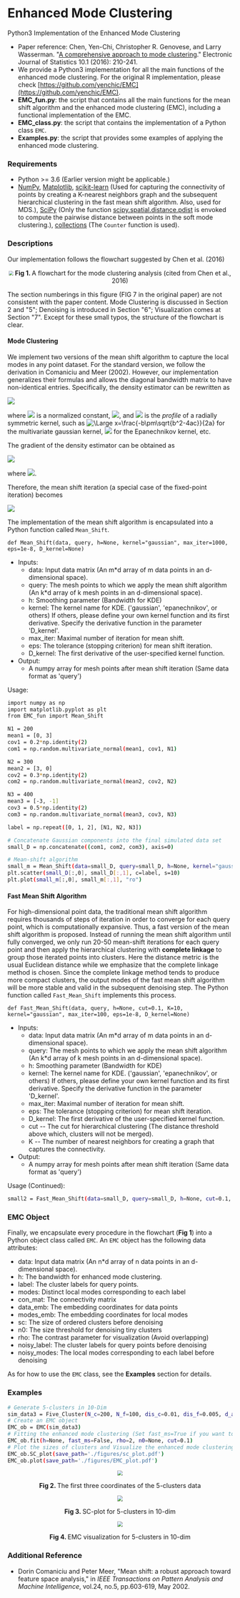 # Enhanced Mode Clustering
Python3 Implementation of the Enhanced Mode Clustering

- Paper reference: Chen, Yen-Chi, Christopher R. Genovese, and Larry Wasserman. "[A comprehensive approach to mode clustering](https://projecteuclid.org/euclid.ejs/1455715961)." Electronic Journal of Statistics 10.1 (2016): 210-241.
- We provide a Python3 implementation for all the main functions of the enhanced mode clustering. For the original R implementation, please check [https://github.com/yenchic/EMC](https://github.com/yenchic/EMC).
- **EMC_fun.py**: the script that contains all the main functions for the mean shift algorithm and the enhanced mode clustering (EMC), including a functional implementation of the EMC.
- **EMC_class.py**: the script that contains the implementation of a Python class `EMC`.
- **Examples.py**: the script that provides some examples of applying the enhanced mode clustering.

### Requirements
- Python >= 3.6 (Earlier version might be applicable.)
- [NumPy](http://www.numpy.org/), [Matplotlib](https://matplotlib.org/), [scikit-learn](https://scikit-learn.org/stable/index.html) (Used for capturing the connectivity of points by creating a K-nearest neighbors graph and the subsequent hierarchical clustering in the fast mean shift algorithm. Also, used for MDS.), [SciPy](https://www.scipy.org/) (Only the function [scipy.spatial.distance.pdist](https://docs.scipy.org/doc/scipy-0.14.0/reference/generated/scipy.spatial.distance.pdist.html) is envoked to compute the pairwise distance between points in the soft mode clustering.), [collections](https://docs.python.org/3.6/library/collections.html) (The `Counter` function is used).

### Descriptions
Our implementation follows the flowchart suggested by Chen et al. (2016)
<p align="center">
<img src="https://github.com/zhangyk8/EMC_Python3/blob/master/figures/flowchart.png" style="zoom:60%" />
 <B>Fig 1. </B>A flowchart for the mode clustering analysis (cited from Chen et al., 2016) 
 </p>
 The section numberings in this figure (FIG 7 in the original paper) are not consistent with the paper content. Mode Clustering is discussed in Section 2 and "5"; Denoising is introduced in Section "6"; Visualization comes at Section "7". Except for these small typos, the structure of the flowchart is clear.

#### Mode Clustering
We implement two versions of the mean shift algorithm to capture the local modes in any point dataset. For the standard version, we follow the derivation in Comaniciu and Meer (2002). However, our implementation generalizes their formulas and allows the diagonal bandwidth matrix to have non-identical entries. Specifically, the density estimator can be rewritten as

<img src="https://latex.codecogs.com/svg.latex?\Large&space;\hat{f}_{K}(\mathbf{x})=\frac{c_{K,d}}{n\det(H)}\sum_{i=1}^nk(||H^{-1}(\mathbf{x}-\mathbf{x}_i)||^2)," />

where 
<img src="https://latex.codecogs.com/svg.latex?\Large&space;c_{K,d}" /> is a normalized constant, <img src="https://latex.codecogs.com/svg.latex?\Large&space;H=diag(h_1,...,h_d)" />, and <img src="https://latex.codecogs.com/svg.latex?\Large&space;k" /> is the _profile_ of a radially symmetric kernel, such as <img src="https://latex.codecogs.com/svg.latex?\Large&space;k(x)=\exp(-x/2)" title="\Large x=\frac{-b\pm\sqrt{b^2-4ac}}{2a}" /> for the multivariate gaussian kernel, <img src="https://latex.codecogs.com/svg.latex?\Large&space;k(x)=(1-x)\cdot\mathbf{1}_{[0,1]}(x)" /> for the Epanechnikov kernel, etc.

The gradient of the density estimator can be obtained as

<img src="https://latex.codecogs.com/svg.latex?\Large&space;\nabla\hat{f}_{K}(\mathbf{x})=\frac{2c_{K,d}}{n\det(H)}\sum_{i=1}^nH^{-T}(\mathbf{x}_i-\mathbf{x})H^{-1}g(||H^{-1}(\mathbf{x}-\mathbf{x}_i)||^2)\\=\frac{2c_{K,d}}{n\det(H)}\left[\sum_{i=1}^ng(||H^{-1}(\mathbf{x}-\mathbf{x}_i)||^2)\right]\left[\frac{\sum_{i=1}^nH^{-T}\mathbf{x}_iH^{-1}g(||H^{-1}(\mathbf{x}-\mathbf{x}_i)||^2)}{\sum_{i=1}^ng(||H^{-1}(\mathbf{x}-\mathbf{x}_i)||^2)}-H^{-T}\mathbf{x}H^{-1}\right]," />

where <img src="https://latex.codecogs.com/svg.latex?\Large&space;g(x)=-k'(x)" />.

Therefore, the mean shift iteration (a special case of the fixed-point iteration) becomes

<img src="https://latex.codecogs.com/svg.latex?\Large&space;y_{j+1}=\frac{\sum_{i=1}^n\mathbf{x}_ig(||H^{-1}(\mathbf{y}_j-\mathbf{x}_i)||^2)}{\sum_{i=1}^ng(||H^{-1}(\mathbf{y}_j-\mathbf{x}_i)||^2)}\quad\j=1,2,..." />

The implementation of the mean shift algorithm is encapsulated into a Python function called `Mean_Shift`.

`def Mean_Shift(data, query, h=None, kernel="gaussian", max_iter=1000, eps=1e-8, D_kernel=None)`
- Inputs:
  - data: Input data matrix (An m*d array of m data points in an d-dimensional space).
  - query: The mesh points to which we apply the mean shift algorithm (An k*d array of k mesh points in an d-dimensional space).
  - h: Smoothing parameter (Bandwidth for KDE)
  - kernel: The kernel name for KDE. ('gaussian', 'epanechnikov', or others) If others, please define your own kernel function and its first derivative. Specify the derivative function in the parameter 'D_kernel'.
  - max_iter: Maximal number of iteration for mean shift.
  - eps: The tolerance (stopping criterion) for mean shift iteration. 
  - D_kernel: The first derivative of the user-specified kernel function.
- Output:
  - A numpy array for mesh points after mean shift iteration (Same data format as 'query')
  
Usage:
```bash
import numpy as np
import matplotlib.pyplot as plt
from EMC_fun import Mean_Shift

N1 = 200
mean1 = [0, 3]
cov1 = 0.2*np.identity(2)
com1 = np.random.multivariate_normal(mean1, cov1, N1)

N2 = 300
mean2 = [3, 0]
cov2 = 0.3*np.identity(2)
com2 = np.random.multivariate_normal(mean2, cov2, N2)

N3 = 400
mean3 = [-3, -1]
cov3 = 0.5*np.identity(2)
com3 = np.random.multivariate_normal(mean3, cov3, N3)

label = np.repeat([0, 1, 2], [N1, N2, N3])

# Concatenate Gaussian components into the final simulated data set
small_D = np.concatenate((com1, com2, com3), axis=0)

# Mean-shift algorithm
small_m = Mean_Shift(data=small_D, query=small_D, h=None, kernel="gaussian", max_iter=1000, eps=1e-10)
plt.scatter(small_D[:,0], small_D[:,1], c=label, s=10)
plt.plot(small_m[:,0], small_m[:,1], "ro")
```

#### Fast Mean Shift Algorithm
For high-dimensional point data, the traditional mean shift algorithm requires thousands of steps of iteration in order to converge for each query point, which is computationally expansive. Thus, a fast version of the mean shift algorithm is proposed. Instead of running the mean shift algorithm until fully converged, we only run 20-50 mean-shift iterations for each query point and then apply the hierarchical clustering with **complete linkage** to group those iterated points into clusters. Here the distance metric is the usual Euclidean distance while we emphasize that the complete linkage method is chosen. Since the complete linkage method tends to produce more compact clusters, the output modes of the fast mean shift algorithm will be more stable and valid in the subsequent denoising step. The Python function called `Fast_Mean_Shift` implements this process.

`def Fast_Mean_Shift(data, query, h=None, cut=0.1, K=10, kernel="gaussian", max_iter=100, eps=1e-8, D_kernel=None)`
- Inputs:
  - data: Input data matrix (An m*d array of m data points in an d-dimensional space).
  - query: The mesh points to which we apply the mean shift algorithm (An k*d array of k mesh points in an d-dimensional space).
  - h: Smoothing parameter (Bandwidth for KDE)
  - kernel: The kernel name for KDE. ('gaussian', 'epanechnikov', or others) If others, please define your own kernel function and its first derivative. Specify the derivative function in the parameter 'D_kernel'.
  - max_iter: Maximal number of iteration for mean shift.
  - eps: The tolerance (stopping criterion) for mean shift iteration. 
  - D_kernel: The first derivative of the user-specified kernel function.
  - cut -- The cut for hierarchical clustering (The distance threshold above which, clusters will not be merged).
  - K -- The number of nearest neighbors for creating a graph that captures the connectivity.
- Output:
  - A numpy array for mesh points after mean shift iteration (Same data format as 'query')

Usage (Continued): 
```bash
small2 = Fast_Mean_Shift(data=small_D, query=small_D, h=None, cut=0.1, K=10, kernel="gaussian", max_iter=20, eps=1e-7)
```

### EMC Object
Finally, we encapsulate every procedure in the flowchart (**Fig 1**) into a Python object class called `EMC`. An `EMC` object has the following data attributes:
- data: Input data matrix (An n*d array of n data points in an d-dimensional space).
- h: The bandwidth for enhanced mode clustering.
- label: The cluster labels for query points.
- modes: Distinct local modes corresponding to each label
- con_mat: The connectivity matrix
- data_emb: The embedding coordinates for data points
- modes_emb: The embedding coordinates for local modes
- sc: The size of ordered clusters before denoising
- n0: The size threshold for denoising tiny clusters
- rho: The contrast parameter for visualization (Avoid overlapping)
- noisy_label: The cluster labels for query points before denoising
- noisy_modes: The local modes corresponding to each label before denoising

As for how to use the `EMC` class, see the **Examples** section for details.

### Examples
```bash
# Generate 5-clusters in 10-Dim
sim_data3 = Five_Cluster(N_c=200, N_f=100, dis_c=0.01, dis_f=0.005, d_add=7)
# Create an EMC object
EMC_ob = EMC(sim_data3)
# Fitting the enhanced mode clustering (Set fast_ms=True if you want to use a fast mean shift algorithm via hierarchical clustering)
EMC_ob.fit(h=None, fast_ms=False, rho=2, n0=None, cut=0.1)
# Plot the sizes of clusters and Visualize the enhanced mode clustering
EMC_ob.SC_plot(save_path='./figures/sc_plot.pdf')
EMC_ob.plot(save_path='./figures/EMC_plot.pdf')
```
<p align="center">
<img src="https://github.com/zhangyk8/EMC_Python3/blob/master/figures/5clusters.jpg" style="zoom:70%" />
 <p align="center">
 <B>Fig 2. </B>The first three coordinates of the 5-clusters data

<p align="center">
<img src="https://github.com/zhangyk8/EMC_Python3/blob/master/figures/sc_plot.jpg" style="zoom:80%" />
 </p>
 <p align="center">
 <B>Fig 3. </B>SC-plot for 5-clusters in 10-dim 
 </p>
 
 <p align="center">
<img src="https://github.com/zhangyk8/EMC_Python3/blob/master/figures/EMC_plot.jpg" style="zoom:80%" />
 </p>
 <p align="center">
 <B>Fig 4. </B>EMC visualization for 5-clusters in 10-dim 
 </p>


### Additional Reference
- Dorin Comaniciu and Peter Meer, "Mean shift: a robust approach toward feature space analysis," in _IEEE Transactions on Pattern Analysis and Machine Intelligence_, vol.24, no.5, pp.603-619, May 2002.
